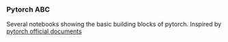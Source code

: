 ### Pytorch ABC

Several notebooks showing the basic building blocks of pytorch.
Inspired by [pytorch official documents](https://pytorch.org/tutorials/beginner/pytorch_with_examples.html)